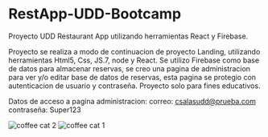# RestApp-UDD-Bootcamp

Proyecto UDD Restaurant App utilizando herramientas React y Firebase.

Proyecto se realiza a modo de continuacion de proyecto Landing, utilizando herramientas Html5, Css, JS.7, node y React. Se utilizo Firebase como base de datos para almacenar reservas, se creo una pagina de administracion para ver y/o editar base de datos de reservas, esta pagina se protegio con autenticacion de usuario y contraseña. Proyecto solo para fines educativos.

Datos de acceso a pagina administracion:
correo: csalasudd@prueba.com
contraseña: Super123


![coffee cat 2](https://github.com/c-salas/RestApp-UDD-Bootcamp/assets/39786104/441c01f1-0d99-4153-9a9a-c309a412714e)
![coffee cat 1](https://github.com/c-salas/RestApp-UDD-Bootcamp/assets/39786104/c0d44b38-fa41-4686-b8e6-ad9ff3adf3ca)
